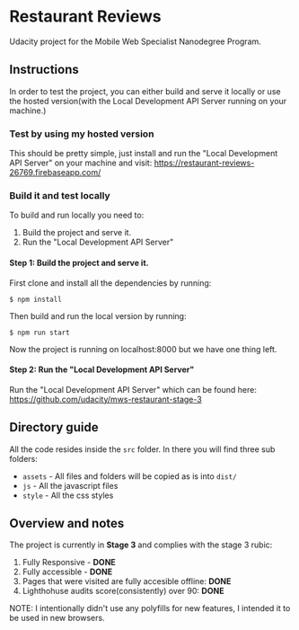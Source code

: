 # Restaurant Reviews
Udacity project for the Mobile Web Specialist Nanodegree Program.

## Instructions
In order to test the project, you can either build and serve it locally or use the hosted version(with the Local Development API Server running on your machine.)

### Test by using my hosted version
This should be pretty simple, just install and run the "Local Development API Server" on your machine and visit: https://restaurant-reviews-26769.firebaseapp.com/

### Build it and test locally
To build and run locally you need to:
1. Build the project and serve it.
2. Run the "Local Development API Server"

#### Step 1: Build the project and serve it.
First clone and install all the dependencies by running:
```
$ npm install
```

Then build and run the local version by running:
```
$ npm run start
```

Now the project is running on localhost:8000 but we have one thing left.

#### Step 2: Run the "Local Development API Server"
Run the "Local Development API Server" which can be found here: https://github.com/udacity/mws-restaurant-stage-3

## Directory guide
All the code resides inside the `src` folder.
In there you will find three sub folders:
 - `assets` - All files and folders will be copied as is into `dist/`
 - `js` - All the javascript files
 - `style` - All the css styles

## Overview and notes
The project is currently in **Stage 3** and complies with the stage 3 rubic:
1. Fully Responsive - **DONE**
2. Fully accessible - **DONE**
3. Pages that were visited are fully accesible offline: **DONE**
4. Lighthohuse audits score(consistently) over 90: **DONE**

NOTE: I intentionally didn't use any polyfills for new features, I intended it to be used in new browsers.